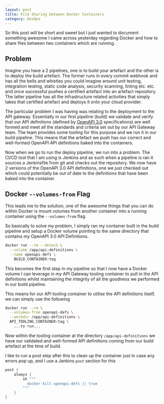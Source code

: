 ```yaml
---
layout: post
title: File Sharing between Docker Containers
category: DevOps
---
```


So this post will be short and sweet but I just wanted to document something awesome I came across yesterday regarding Docker and how to share files between two containers which are running.

## Problem

Imagine you have a 2 pipelines, one is to build your artefact and the other is to deploy the build artefact. The former runs in every commit webhook and has all the bells and whistles you could imagine around unit testing, integration testing, static code analysis, security scanning, linting etc. etc. and once successful pushes a certified artefact into an artefact repository. The latter pipeline has all the infrastructure related activities that simply takes that certified artefact and deploys it onto your cloud provider.

The particular problem I was having was relating to the deployment to the API gateway. Essentially in our first pipeline (build) we validate and verify that our API definitions (defined by [OpenAPI 3.0](https://github.com/OAI/OpenAPI-Specification/blob/master/versions/3.0.2.md) specifications) are well formed and meet all the standards and criteria set out by our API Gateway team. The team provides some tooling for this purpose and we run it in our build pipeline. This means that the artefact we push has our correct and well-formed OpenAPI API definitions baked into the containers.

Now when we go to run the deploy pipeline, we run into a problem. The CI/CD tool that I am using is Jenkins and as such when a pipeline is ran it sources a Jenkinsfile from git and checks out the repository. We now have 2 versions of the OpenAPI 3.0 API definitions, one we just checked out which could potentially be out of date to the definitions that have been baked into the container. 

## Docker ```--volumes-from``` Flag

This leads me to the solution, one of the awesome things that you can do within Docker is mount volumes from another container into a running container using the ```--volumes-from``` flag. 

So basically to solve my problem, I simply ran my container built in the build pipeline and setup a Docker volume pointing to the same directory that contains my OpenAPI 3.0 API Definitions. 

```bash
docker run --rm --detach \
  --volume /app/api-definitions \
  --name openapi-defs \
    BUILD_CONTAINER:tag
```

This becomes the first step in my pipeline so that I now have a Docker volume I can leverage in my API Gateway tooling container to pull in the API definitions whilst maintaining the integrity of all the goodness we performed in our build pipeline.

This means for our API tooling container to utilise the API definitions itself, we can simply use the following

```bash
docker run --rm \
  --volumes-from openapi-defs \
  --workdir /app/api-definitions \
  API_TOOLING_CONTAINER:tag \
    ...to run...
```

Now within the tooling container at the directory ```/app/api-definitions``` we have our validated and well-formed API definitions coming from our build artefact at the time of build. 

I like to run a post step after this to clean up the container just in case any errors pop up, and I use a Jenkins ```post``` section for this

```groovy
post { 
    always { 
        sh """
          docker kill openapi-defs || true
        """
    }
}
```

